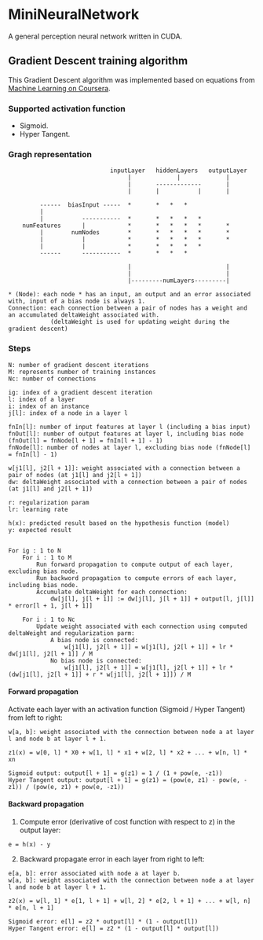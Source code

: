 
# MiniNeuralNetwork

A general perception neural network written in CUDA.

## Gradient Descent training algorithm

This Gradient Descent algorithm was implemented based on equations from [Machine Learning on Coursera](https://www.coursera.org/learn/machine-learning).

### Supported activation function

* Sigmoid.
* Hyper Tangent.

### Gragh representation

                                 inputLayer   hiddenLayers   outputLayer
                                      |             |             |
                                      |       -------------       |
                                      |       |           |       |

             ------  biasInput -----  *       *   *   *
             |
             |           -----------  *       *   *   *   *
        numFeatures      |            *       *   *   *   *       *
             |        numNodes        *       *   *   *   *       *
             |           |            *       *   *   *   *       *
             |           |            *       *   *   *   *
             ------      -----------  *       *   *   *

                                      |                           |
                                      |                           |
                                      |---------numLayers---------|

    * (Node): each node * has an input, an output and an error associated with, input of a bias node is always 1.
    Connection: each connection between a pair of nodes has a weight and an accumulated deltaWeight associated with.
                (deltaWeight is used for updating weight during the gradient descent)

### Steps
    N: number of gradient descent iterations
    M: represents number of training instances
    Nc: number of connections

    ig: index of a gradient descent iteration
    l: index of a layer
    i: index of an instance
    j[l]: index of a node in a layer l
    
    fnIn[l]: number of input features at layer l (including a bias input)
    fnOut[l]: number of output features at layer l, including bias node (fnOut[l] = fnNode[l + 1] = fnIn[l + 1] - 1)
    fnNode[l]: number of nodes at layer l, excluding bias node (fnNode[l] = fnIn[l] - 1)
    
    w[j1[l], j2[l + 1]]: weight associated with a connection between a pair of nodes (at j1[l] and j2[l + 1])
    dw: deltaWeight associated with a connection between a pair of nodes (at j1[l] and j2[l + 1])
    
    r: regularization param
    lr: learning rate
    
    h(x): predicted result based on the hypothesis function (model)
    y: expected result
    
    
    For ig : 1 to N
        For i : 1 to M
            Run forward propagation to compute output of each layer, excluding bias node.
            Run backword propagation to compute errors of each layer, including bias node.
            Accumulate deltaWeight for each connection:
                dw[j[l], j[l + 1]] := dw[j[l], j[l + 1]] + output[l, j[l]] * error[l + 1, j[l + 1]]
        
        For i : 1 to Nc
            Update weight associated with each connection using computed deltaWeight and regularization parm:
                A bias node is connected:
                    w[j1[l], j2[l + 1]] = w[j1[l], j2[l + 1]] + lr * dw[j1[l], j2[l + 1]] / M
                No bias node is connected:
                    w[j1[l], j2[l + 1]] = w[j1[l], j2[l + 1]] + lr * (dw[j1[l], j2[l + 1]] + r * w[j1[l], j2[l + 1]]) / M

#### Forward propagation
Activate each layer with an activation function (Sigmoid / Hyper Tangent) from left to right:

    w[a, b]: weight associated with the connection between node a at layer l and node b at layer l + 1.
    
    z1(x) = w[0, l] * X0 + w[1, l] * x1 + w[2, l] * x2 + ... + w[n, l] * xn
    
    Sigmoid output: output[l + 1] = g(z1) = 1 / (1 + pow(e, -z1))
    Hyper Tangent output: output[l + 1] = g(z1) = (pow(e, z1) - pow(e, -z1)) / (pow(e, z1) + pow(e, -z1))

#### Backward propagation
  1. Compute error (derivative of cost function with respect to z) in the output layer:

    e = h(x) - y

  2. Backward propagate error in each layer from right to left:

    e[a, b]: error associated with node a at layer b.
    w[a, b]: weight associated with the connection between node a at layer l and node b at layer l + 1.
    
    z2(x) = w[l, 1] * e[1, l + 1] + w[l, 2] * e[2, l + 1] + ... + w[l, n] * e[n, l + 1]
    
    Sigmoid error: e[l] = z2 * output[l] * (1 - output[l])
    Hyper Tangent error: e[l] = z2 * (1 - output[l] * output[l])
